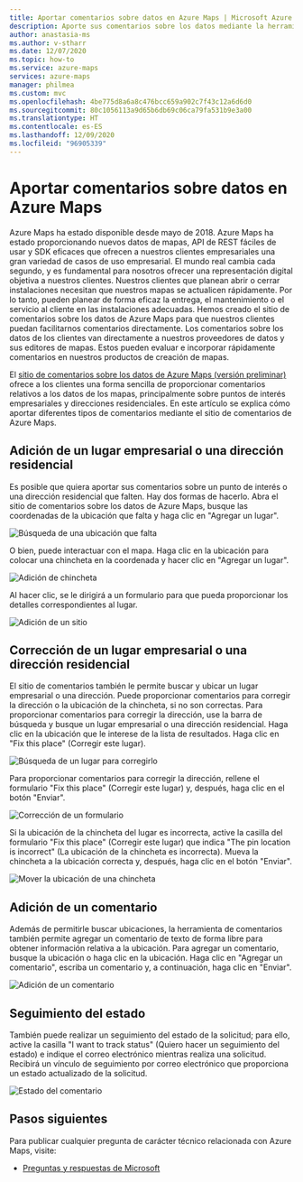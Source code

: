 ```yaml
---
title: Aportar comentarios sobre datos en Azure Maps | Microsoft Azure Maps
description: Aporte sus comentarios sobre los datos mediante la herramienta de comentarios de Microsoft Azure Maps.
author: anastasia-ms
ms.author: v-stharr
ms.date: 12/07/2020
ms.topic: how-to
ms.service: azure-maps
services: azure-maps
manager: philmea
ms.custom: mvc
ms.openlocfilehash: 4be775d8a6a8c476bcc659a902c7f43c12a6d6d0
ms.sourcegitcommit: 80c1056113a9d65b6db69c06ca79fa531b9e3a00
ms.translationtype: HT
ms.contentlocale: es-ES
ms.lasthandoff: 12/09/2020
ms.locfileid: "96905339"
---
```

# <a name="provide-data-feedback-to-azure-maps"></a>Aportar comentarios sobre datos en Azure Maps

Azure Maps ha estado disponible desde mayo de 2018. Azure Maps ha estado proporcionando nuevos datos de mapas, API de REST fáciles de usar y SDK eficaces que ofrecen a nuestros clientes empresariales una gran variedad de casos de uso empresarial. El mundo real cambia cada segundo, y es fundamental para nosotros ofrecer una representación digital objetiva a nuestros clientes. Nuestros clientes que planean abrir o cerrar instalaciones necesitan que nuestros mapas se actualicen rápidamente. Por lo tanto, pueden planear de forma eficaz la entrega, el mantenimiento o el servicio al cliente en las instalaciones adecuadas. Hemos creado el sitio de comentarios sobre los datos de Azure Maps para que nuestros clientes puedan facilitarnos comentarios directamente. Los comentarios sobre los datos de los clientes van directamente a nuestros proveedores de datos y sus editores de mapas. Estos pueden evaluar e incorporar rápidamente comentarios en nuestros productos de creación de mapas.  

El [sitio de comentarios sobre los datos de Azure Maps (versión preliminar)](https://feedback.azuremaps.com) ofrece a los clientes una forma sencilla de proporcionar comentarios relativos a los datos de los mapas, principalmente sobre puntos de interés empresariales y direcciones residenciales. En este artículo se explica cómo aportar diferentes tipos de comentarios mediante el sitio de comentarios de Azure Maps.

## <a name="add-a-business-place-or-a-residential-address"></a>Adición de un lugar empresarial o una dirección residencial 

Es posible que quiera aportar sus comentarios sobre un punto de interés o una dirección residencial que falten. Hay dos formas de hacerlo. Abra el sitio de comentarios sobre los datos de Azure Maps, busque las coordenadas de la ubicación que falta y haga clic en "Agregar un lugar".

  ![Búsqueda de una ubicación que falta](./media/how-to-use-feedback-tool/search-poi.png)

O bien, puede interactuar con el mapa. Haga clic en la ubicación para colocar una chincheta en la coordenada y hacer clic en "Agregar un lugar".

  ![Adición de chincheta](./media/how-to-use-feedback-tool/add-poi.png)

Al hacer clic, se le dirigirá a un formulario para que pueda proporcionar los detalles correspondientes al lugar.

  ![Adición de un sitio](./media/how-to-use-feedback-tool/add-a-place.png)

## <a name="fix-a-business-place-or-a-residential-address"></a>Corrección de un lugar empresarial o una dirección residencial 

El sitio de comentarios también le permite buscar y ubicar un lugar empresarial o una dirección. Puede proporcionar comentarios para corregir la dirección o la ubicación de la chincheta, si no son correctas. Para proporcionar comentarios para corregir la dirección, use la barra de búsqueda y busque un lugar empresarial o una dirección residencial. Haga clic en la ubicación que le interese de la lista de resultados. Haga clic en "Fix this place" (Corregir este lugar).

  ![Búsqueda de un lugar para corregirlo](./media/how-to-use-feedback-tool/fix-place.png)

Para proporcionar comentarios para corregir la dirección, rellene el formulario "Fix this place" (Corregir este lugar) y, después, haga clic en el botón "Enviar".

  ![Corrección de un formulario](./media/how-to-use-feedback-tool/fix-form.png)

Si la ubicación de la chincheta del lugar es incorrecta, active la casilla del formulario "Fix this place" (Corregir este lugar) que indica "The pin location is incorrect" (La ubicación de la chincheta es incorrecta). Mueva la chincheta a la ubicación correcta y, después, haga clic en el botón "Enviar".

  ![Mover la ubicación de una chincheta](./media/how-to-use-feedback-tool/move-pin.png)

## <a name="add-a-comment"></a>Adición de un comentario 

Además de permitirle buscar ubicaciones, la herramienta de comentarios también permite agregar un comentario de texto de forma libre para obtener información relativa a la ubicación. Para agregar un comentario, busque la ubicación o haga clic en la ubicación. Haga clic en "Agregar un comentario", escriba un comentario y, a continuación, haga clic en "Enviar".

  ![Adición de un comentario](./media/how-to-use-feedback-tool/add-comment.png)

## <a name="track-status"></a>Seguimiento del estado 

También puede realizar un seguimiento del estado de la solicitud; para ello, active la casilla "I want to track status" (Quiero hacer un seguimiento del estado) e indique el correo electrónico mientras realiza una solicitud. Recibirá un vínculo de seguimiento por correo electrónico que proporciona un estado actualizado de la solicitud. 

  ![Estado del comentario](./media/how-to-use-feedback-tool/feedback-status.png)


## <a name="next-steps"></a>Pasos siguientes

Para publicar cualquier pregunta de carácter técnico relacionada con Azure Maps, visite:

* [Preguntas y respuestas de Microsoft](/answers/topics/azure-maps.html)